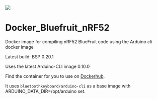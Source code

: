 ![](https://github.com/BluetoothKeyboard/Docker_Bluefruit_nRF52/workflows/Build%20Docker%20Image/badge.svg)

# Docker_Bluefruit_nRF52
Docker image for compiling nRF52 BlueFruit code using the Arduino cli docker image 

Latest build: BSP 0.20.1

Uses the latest Arduino-CLI image 0.10.0

Find the container for you to use on [Dockerhub](https://hub.docker.com/repository/docker/bluetoothkeyboard/arduino-cli-bluefruit-nrf52).

It uses `bluetoothkeyboard/arduino-cli` as a base image with ARDUINO_DATA_DIR=/opt/arduino set.
